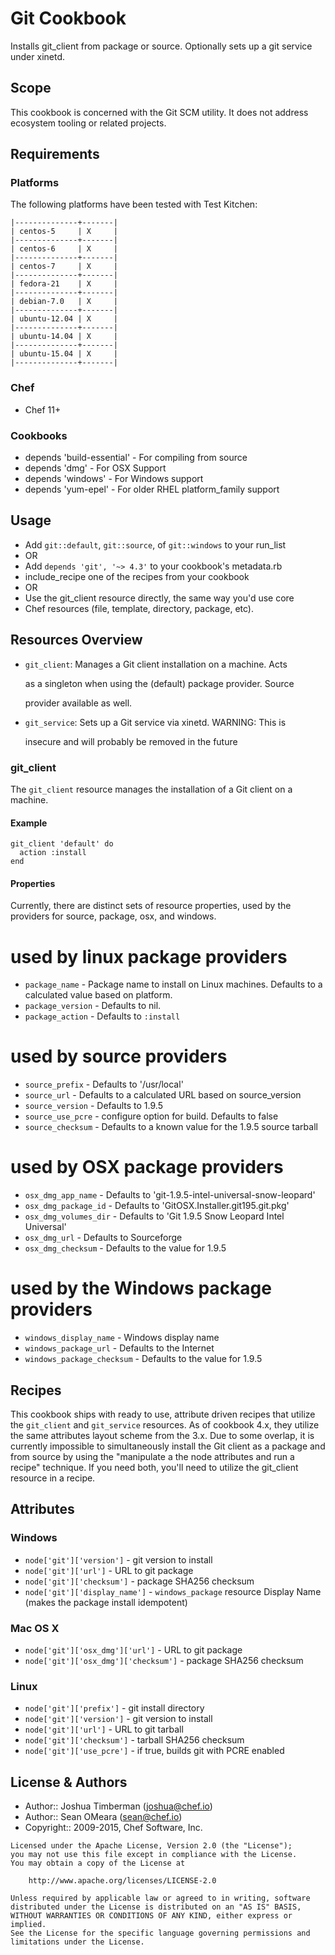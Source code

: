 # Git Cookbook
Installs git_client from package or source. Optionally sets up a git service under xinetd.

## Scope
This cookbook is concerned with the Git SCM utility. It does not address ecosystem tooling or related projects.

## Requirements
### Platforms
The following platforms have been tested with Test Kitchen:

```
|--------------+-------|
| centos-5     | X     |
|--------------+-------|
| centos-6     | X     |
|--------------+-------|
| centos-7     | X     |
|--------------+-------|
| fedora-21    | X     |
|--------------+-------|
| debian-7.0   | X     |
|--------------+-------|
| ubuntu-12.04 | X     |
|--------------+-------|
| ubuntu-14.04 | X     |
|--------------+-------|
| ubuntu-15.04 | X     |
|--------------+-------|
```

### Chef
- Chef 11+

### Cookbooks
- depends 'build-essential' - For compiling from source
- depends 'dmg' - For OSX Support
- depends 'windows' - For Windows support
- depends 'yum-epel' - For older RHEL platform_family support

## Usage
- Add `git::default`, `git::source`, of `git::windows` to your run_list
- OR
- Add `depends 'git', '~> 4.3'` to your cookbook's metadata.rb
- include_recipe one of the recipes from your cookbook
- OR
- Use the git_client resource directly, the same way you'd use core
- Chef resources (file, template, directory, package, etc).

## Resources Overview
- `git_client`: Manages a Git client installation on a machine. Acts

  as a singleton when using the (default) package provider. Source

  provider available as well.

- `git_service`: Sets up a Git service via xinetd. WARNING: This is

  insecure and will probably be removed in the future

### git_client
The `git_client` resource manages the installation of a Git client on a machine.

#### Example

```
git_client 'default' do
  action :install
end
```

#### Properties
Currently, there are distinct sets of resource properties, used by the providers for source, package, osx, and windows.

# used by linux package providers
- `package_name` - Package name to install on Linux machines. Defaults to a calculated value based on platform.
- `package_version` - Defaults to nil.
- `package_action` - Defaults to `:install`

# used by source providers
- `source_prefix` - Defaults to '/usr/local'
- `source_url` - Defaults to a calculated URL based on source_version
- `source_version` - Defaults to 1.9.5
- `source_use_pcre` - configure option for build. Defaults to false
- `source_checksum` - Defaults to a known value for the 1.9.5 source tarball

# used by OSX package providers
- `osx_dmg_app_name` - Defaults to 'git-1.9.5-intel-universal-snow-leopard'
- `osx_dmg_package_id` - Defaults to 'GitOSX.Installer.git195.git.pkg'
- `osx_dmg_volumes_dir` - Defaults to 'Git 1.9.5 Snow Leopard Intel Universal'
- `osx_dmg_url` - Defaults to Sourceforge
- `osx_dmg_checksum` - Defaults to the value for 1.9.5

# used by the Windows package providers
- `windows_display_name` - Windows display name
- `windows_package_url` - Defaults to the Internet
- `windows_package_checksum` - Defaults to the value for 1.9.5

## Recipes
This cookbook ships with ready to use, attribute driven recipes that utilize the `git_client` and `git_service` resources. As of cookbook 4.x, they utilize the same attributes layout scheme from the 3.x. Due to some overlap, it is currently impossible to simultaneously install the Git client as a package and from source by using the "manipulate a the node attributes and run a recipe" technique. If you need both, you'll need to utilize the git_client resource in a recipe.

## Attributes
### Windows
- `node['git']['version']` - git version to install
- `node['git']['url']` - URL to git package
- `node['git']['checksum']` - package SHA256 checksum
- `node['git']['display_name']` - `windows_package` resource Display Name (makes the package install idempotent)

### Mac OS X
- `node['git']['osx_dmg']['url']` - URL to git package
- `node['git']['osx_dmg']['checksum']` - package SHA256 checksum

### Linux
- `node['git']['prefix']` - git install directory
- `node['git']['version']` - git version to install
- `node['git']['url']` - URL to git tarball
- `node['git']['checksum']` - tarball SHA256 checksum
- `node['git']['use_pcre']` - if true, builds git with PCRE enabled

## License & Authors
- Author:: Joshua Timberman ([joshua@chef.io](mailto:joshua@chef.io))
- Author:: Sean OMeara ([sean@chef.io](mailto:sean@chef.io))
- Copyright:: 2009-2015, Chef Software, Inc.

```
Licensed under the Apache License, Version 2.0 (the "License");
you may not use this file except in compliance with the License.
You may obtain a copy of the License at

    http://www.apache.org/licenses/LICENSE-2.0

Unless required by applicable law or agreed to in writing, software
distributed under the License is distributed on an "AS IS" BASIS,
WITHOUT WARRANTIES OR CONDITIONS OF ANY KIND, either express or implied.
See the License for the specific language governing permissions and
limitations under the License.
```
